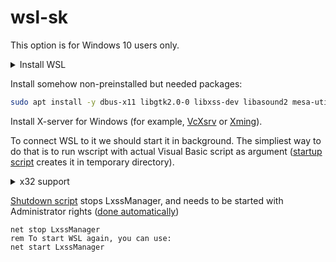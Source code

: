 # wsl-sk

This option is for Windows 10 users only. 

<details>
  <summary>Install WSL</summary>
  
[Make sure](https://aka.ms/wslinstall), you've enabled and installed WSL on your PC properly.
```batch
rem Powershell with Administrative privileges
Enable-WindowsOptionalFeature -Online -FeatureName "Microsoft-Windows-Subsystem-Linux"
rem After reboot you can install any distributive via Store or using powershell:
Invoke-WebRequest -Uri https://aka.ms/wsl-ubuntu-1604 -OutFile Ubuntu.appx -UseBasicParsing
```

After installation, you'll be able to run `bash`.
</details>

Install somehow non-preinstalled but needed packages:
```bash
sudo apt install -y dbus-x11 libgtk2.0-0 libxss-dev libasound2 mesa-utils libgles2-mesa
```

Install X-server for Windows (for example, [VcXsrv](https://github.com/ArcticaProject/vcxsrv/releases) or [Xming](https://sourceforge.net/projects/xming/)). 

To connect WSL to it we should start it in background. The simpliest way to do that is to run wscript with actual Visual Basic script as argument ([startup script](start.cmd) creates it in temporary directory).

<details>
  <summary>x32 support</summary>
 
WSL has issues with x32 architecture support - you can use solution I've found [here](https://github.com/Microsoft/WSL/issues/2468#issuecomment-374904520):

```bash
sudo apt install -y qemu-user-static
sudo update-binfmts --install i386 /usr/bin/qemu-i386-static --magic '\x7fELF\x01\x01\x01\x03\x00\x00\x00\x00\x00\x00\x00\x00\x03\x00\x03\x00\x01\x00\x00\x00' --mask '\xff\xff\xff\xff\xff\xff\xff\xfc\xff\xff\xff\xff\xff\xff\xff\xff\xf8\xff\xff\xff\xff\xff\xff\xff'
# unfortunately you should run this command @ every session start:
sudo service binfmt-support start
```
</details>
  
[Shutdown script](stop.cmd) stops LxssManager, and needs to be started with Administrator rights ([done automatically](https://stackoverflow.com/a/10052222))

```batch
net stop LxssManager
rem To start WSL again, you can use:
net start LxssManager
```
